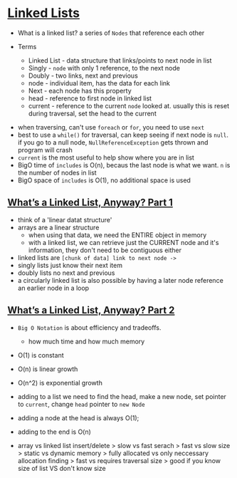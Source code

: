 # [Linked Lists](https://codefellows.github.io/common_curriculum/data_structures_and_algorithms/Code_401/class-05/resources/singly_linked_list.html)

* What is a linked list? a series of `Nodes` that reference each other

* Terms
  * Linked List - data structure that links/points to next node in list
  * Singly - `node` with only 1 reference, to the next node
  * Doubly - two links, next and previous
  * node - individual item, has the data for each link
  * Next - each node has this property
  * head - reference to first node in linked list
  * current - reference to the current `node` looked at. usually this is reset during traversal, set the head to the current

- when traversing, can't use `foreach` or `for`, you need to use `next`
- best to use a `while()` for traversal, can keep seeing if next node is `null`. if you go to a null node, `NullReferenceException` gets thrown and program will crash
- `current` is the most useful to help show where you are in list
- BigO time of `includes` is O(n), becaus the last node is what we want. `n` is the number of nodes in list
- BigO space of `includes` is O(1), no additional space is used

## [What’s a Linked List, Anyway? Part 1](https://medium.com/basecs/whats-a-linked-list-anyway-part-1-d8b7e6508b9d)

* think of a 'linear datat structure'
* arrays are a linear structure
  * when using that data, we need the ENTIRE object in memory
  * with a linked list, we can retrieve just the CURRENT node and it's information, they don't need to be contiguous either
* linked lists are `[chunk of data] link to next node ->`
* singly lists just know their next item
* doubly lists no next and previous
* a circularly linked list is also possible by having a later node reference an earlier node in a loop


## [What’s a Linked List, Anyway? Part 2](https://medium.com/basecs/whats-a-linked-list-anyway-part-2-131d96f71996)

- `Big O Notation` is about efficiency and tradeoffs.
  - how much time and how much memory
- O(1) is constant
- O(n) is linear growth
- O(n^2) is exponential growth

- adding to a list we need to find the head, make a new node, set pointer to `current`, change `head` pointer to `new Node`
- adding a node at the head is always O(1);
- adding to the end is O(n)

- array vs linked list
insert/delete > slow vs fast
serach > fast vs slow
size > static vs dynamic
memory > fully allocated vs only neccessary allocation
finding > fast vs requires traversal
size > good if you know size of list VS don't know size